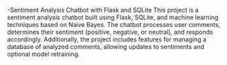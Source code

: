 -Sentiment Analysis Chatbot with Flask and SQLite
This project is a sentiment analysis chatbot built using Flask, SQLite, and machine learning techniques based on Naive Bayes. 
The chatbot processes user comments, determines their sentiment (positive, negative, or neutral), and responds accordingly. 
Additionally, the project includes features for managing a database of analyzed comments, allowing updates to sentiments and optional model retraining.
